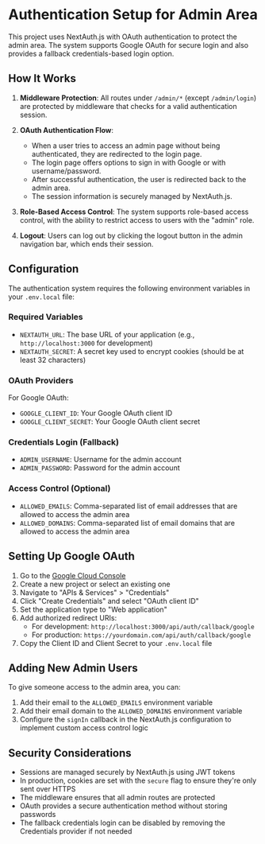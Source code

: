 # Authentication Setup for Admin Area

This project uses NextAuth.js with OAuth authentication to protect the admin area. The system supports Google OAuth for secure login and also provides a fallback credentials-based login option.

## How It Works

1. **Middleware Protection**: All routes under `/admin/*` (except `/admin/login`) are protected by middleware that checks for a valid authentication session.

2. **OAuth Authentication Flow**:
   - When a user tries to access an admin page without being authenticated, they are redirected to the login page.
   - The login page offers options to sign in with Google or with username/password.
   - After successful authentication, the user is redirected back to the admin area.
   - The session information is securely managed by NextAuth.js.

3. **Role-Based Access Control**: The system supports role-based access control, with the ability to restrict access to users with the "admin" role.

4. **Logout**: Users can log out by clicking the logout button in the admin navigation bar, which ends their session.

## Configuration

The authentication system requires the following environment variables in your `.env.local` file:

### Required Variables

- `NEXTAUTH_URL`: The base URL of your application (e.g., `http://localhost:3000` for development)
- `NEXTAUTH_SECRET`: A secret key used to encrypt cookies (should be at least 32 characters)

### OAuth Providers

For Google OAuth:
- `GOOGLE_CLIENT_ID`: Your Google OAuth client ID
- `GOOGLE_CLIENT_SECRET`: Your Google OAuth client secret

### Credentials Login (Fallback)

- `ADMIN_USERNAME`: Username for the admin account
- `ADMIN_PASSWORD`: Password for the admin account

### Access Control (Optional)

- `ALLOWED_EMAILS`: Comma-separated list of email addresses that are allowed to access the admin area
- `ALLOWED_DOMAINS`: Comma-separated list of email domains that are allowed to access the admin area

## Setting Up Google OAuth

1. Go to the [Google Cloud Console](https://console.cloud.google.com/)
2. Create a new project or select an existing one
3. Navigate to "APIs & Services" > "Credentials"
4. Click "Create Credentials" and select "OAuth client ID"
5. Set the application type to "Web application"
6. Add authorized redirect URIs:
   - For development: `http://localhost:3000/api/auth/callback/google`
   - For production: `https://yourdomain.com/api/auth/callback/google`
7. Copy the Client ID and Client Secret to your `.env.local` file

## Adding New Admin Users

To give someone access to the admin area, you can:

1. Add their email to the `ALLOWED_EMAILS` environment variable
2. Add their email domain to the `ALLOWED_DOMAINS` environment variable
3. Configure the `signIn` callback in the NextAuth.js configuration to implement custom access control logic

## Security Considerations

- Sessions are managed securely by NextAuth.js using JWT tokens
- In production, cookies are set with the `secure` flag to ensure they're only sent over HTTPS
- The middleware ensures that all admin routes are protected
- OAuth provides a secure authentication method without storing passwords
- The fallback credentials login can be disabled by removing the Credentials provider if not needed
